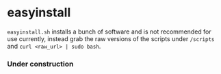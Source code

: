 # easyinstall

`easyinstall.sh` installs a bunch of software and is not recommended for use currently, instead grab the raw versions of the scripts under `/scripts` and `curl <raw_url> | sudo bash`.

<h3>Under construction</h3>
